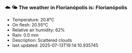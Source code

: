### ☁️ 🌤️  The weather in Florianópolis is: Florianópolis

- Temperature: 20.8°C
- On flesh: 20.55°C
- Relative air humidity: 62%
- Rain: 0.0 mm
- Description: Scattered clouds
- last updated: 2025-07-13T19:14:10.935745
